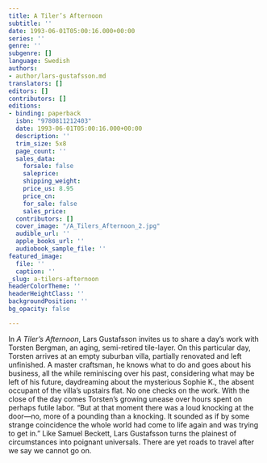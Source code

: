 ```yaml
---
title: A Tiler’s Afternoon
subtitle: ''
date: 1993-06-01T05:00:16.000+00:00
series: ''
genre: ''
subgenre: []
language: Swedish
authors:
- author/lars-gustafsson.md
translators: []
editors: []
contributors: []
editions:
- binding: paperback
  isbn: "9780811212403"
  date: 1993-06-01T05:00:16.000+00:00
  description: ''
  trim_size: 5x8
  page_count: ''
  sales_data:
    forsale: false
    saleprice: 
    shipping_weight: 
    price_us: 8.95
    price_cn: 
    for_sale: false
    sales_price: 
  contributors: []
  cover_image: "/A_Tilers_Afternoon_2.jpg"
  audible_url: ''
  apple_books_url: ''
  audiobook_sample_file: ''
featured_image:
  file: ''
  caption: ''
_slug: a-tilers-afternoon
headerColorTheme: ''
headerHeightClass: ''
backgroundPosition: ''
bg_opacity: false

---
```

In _A Tiler’s Afternoon_, Lars Gustafsson invites us to share a day’s work with Torsten Bergman, an aging, semi-retired tile-layer. On this particular day, Torsten arrives at an empty suburban villa, partially renovated and left unfinished. A master craftsman, he knows what to do and goes about his business, all the while reminiscing over his past, considering what may be left of his future, daydreaming about the mysterious Sophie K., the absent occupant of the villa’s upstairs flat. No one checks on the work. With the close of the day comes Torsten’s growing unease over hours spent on perhaps futile labor. “But at that moment there was a loud knocking at the door—no, more of a pounding than a knocking. It sounded as if by some strange coincidence the whole world had come to life again and was trying to get in.” Like Samuel Beckett, Lars Gustafsson turns the plainest of circumstances into poignant universals. There are yet roads to travel after we say we cannot go on.